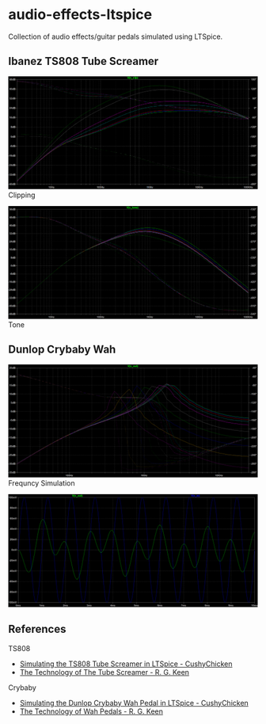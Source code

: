# audio-effects-ltspice
Collection of audio effects/guitar pedals simulated using LTSpice.

## Ibanez TS808 Tube Screamer
![Vclip](/ibanez_ts808/images/ts808_vclip.png)
Clipping

![Vtone](/ibanez_ts808/images/ts808_vtone.png)
Tone

## Dunlop Crybaby Wah
![Crybaby AC](/dunlop_crybaby/images/crybaby_ac.png)
Frequncy Simulation

![Crybaby Transient](/dunlop_crybaby/images/crybaby_transient.png)

## References
TS808
- [Simulating the TS808 Tube Screamer in LTSpice - CushyChicken](https://cushychicken.github.io/posts/ltspice-tube-screamer/)
- [The Technology of The Tube Screamer - R. G. Keen](http://www.geofex.com/article_folders/TStech/tsxfram.htm)

Crybaby
- [Simulating the Dunlop Crybaby Wah Pedal in LTSpice - CushyChicken](https://cushychicken.github.io/ltspice-dunlop-crybaby/)
- [The Technology of Wah Pedals - R. G. Keen](http://www.geofex.com/article_folders/wahpedl/wahped.htm#whatwah)
